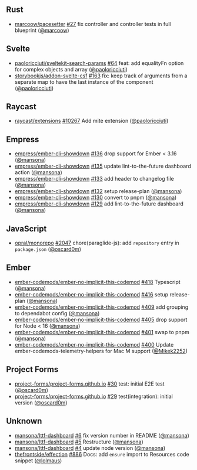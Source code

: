 ## Rust

- [marcoow/pacesetter] [#27](https://github.com/marcoow/pacesetter/pull/27) fix
  controller and controller tests in full blueprint ([@marcoow])

## Svelte

- [paoloricciuti/sveltekit-search-params]
  [#64](https://github.com/paoloricciuti/sveltekit-search-params/pull/64) feat:
  add equalityFn option for complex objects and array ([@paoloricciuti])
- [storybookjs/addon-svelte-csf]
  [#163](https://github.com/storybookjs/addon-svelte-csf/pull/163) fix: keep
  track of arguments from a separate map to have the last instance of the
  component ([@paoloricciuti])

## Raycast

- [raycast/extensions]
  [#10267](https://github.com/raycast/extensions/pull/10267) Add mite extension
  ([@paoloricciuti])

## Empress

- [empress/ember-cli-showdown]
  [#136](https://github.com/empress/ember-cli-showdown/pull/136) drop support
  for Ember < 3.16 ([@mansona])
- [empress/ember-cli-showdown]
  [#135](https://github.com/empress/ember-cli-showdown/pull/135) update
  lint-to-the-future dashboard action ([@mansona])
- [empress/ember-cli-showdown]
  [#133](https://github.com/empress/ember-cli-showdown/pull/133) add header to
  changelog file ([@mansona])
- [empress/ember-cli-showdown]
  [#132](https://github.com/empress/ember-cli-showdown/pull/132) setup
  release-plan ([@mansona])
- [empress/ember-cli-showdown]
  [#130](https://github.com/empress/ember-cli-showdown/pull/130) convert to pnpm
  ([@mansona])
- [empress/ember-cli-showdown]
  [#129](https://github.com/empress/ember-cli-showdown/pull/129) add
  lint-to-the-future dashboard ([@mansona])

## JavaScript

- [opral/monorepo] [#2047](https://github.com/opral/monorepo/pull/2047)
  chore(paraglide-js): add `repository` entry in `package.json` ([@oscard0m])

## Ember

- [ember-codemods/ember-no-implicit-this-codemod]
  [#418](https://github.com/ember-codemods/ember-no-implicit-this-codemod/pull/418)
  Typescript ([@mansona])
- [ember-codemods/ember-no-implicit-this-codemod]
  [#416](https://github.com/ember-codemods/ember-no-implicit-this-codemod/pull/416)
  setup release-plan ([@mansona])
- [ember-codemods/ember-no-implicit-this-codemod]
  [#409](https://github.com/ember-codemods/ember-no-implicit-this-codemod/pull/409)
  add grouping to dependabot config ([@mansona])
- [ember-codemods/ember-no-implicit-this-codemod]
  [#405](https://github.com/ember-codemods/ember-no-implicit-this-codemod/pull/405)
  drop support for Node < 16 ([@mansona])
- [ember-codemods/ember-no-implicit-this-codemod]
  [#401](https://github.com/ember-codemods/ember-no-implicit-this-codemod/pull/401)
  swap to pnpm ([@mansona])
- [ember-codemods/ember-no-implicit-this-codemod]
  [#400](https://github.com/ember-codemods/ember-no-implicit-this-codemod/pull/400)
  Update ember-codemods-telemetry-helpers for Mac M support ([@Mikek2252])

## Project Forms

- [project-forms/project-forms.github.io]
  [#30](https://github.com/project-forms/project-forms.github.io/pull/30) test:
  initial E2E test ([@oscard0m])
- [project-forms/project-forms.github.io]
  [#29](https://github.com/project-forms/project-forms.github.io/pull/29)
  test(integration): initial version ([@oscard0m])

## Unknown

- [mansona/lttf-dashboard]
  [#6](https://github.com/mansona/lttf-dashboard/pull/6) fix version number in
  README ([@mansona])
- [mansona/lttf-dashboard]
  [#5](https://github.com/mansona/lttf-dashboard/pull/5) Restructure
  ([@mansona])
- [mansona/lttf-dashboard]
  [#4](https://github.com/mansona/lttf-dashboard/pull/4) update node version
  ([@mansona])
- [thefrontside/effection]
  [#886](https://github.com/thefrontside/effection/pull/886) Docs: add `ensure`
  import to Resources code snippet ([@lolmaus])

[@Mikek2252]: https://github.com/Mikek2252
[@lolmaus]: https://github.com/lolmaus
[@mansona]: https://github.com/mansona
[@marcoow]: https://github.com/marcoow
[@oscard0m]: https://github.com/oscard0m
[@paoloricciuti]: https://github.com/paoloricciuti
[ember-codemods/ember-no-implicit-this-codemod]:
  https://github.com/ember-codemods/ember-no-implicit-this-codemod
[empress/ember-cli-showdown]: https://github.com/empress/ember-cli-showdown
[mansona/lttf-dashboard]: https://github.com/mansona/lttf-dashboard
[marcoow/pacesetter]: https://github.com/marcoow/pacesetter
[opral/monorepo]: https://github.com/opral/monorepo
[paoloricciuti/sveltekit-search-params]:
  https://github.com/paoloricciuti/sveltekit-search-params
[project-forms/project-forms.github.io]:
  https://github.com/project-forms/project-forms.github.io
[raycast/extensions]: https://github.com/raycast/extensions
[storybookjs/addon-svelte-csf]: https://github.com/storybookjs/addon-svelte-csf
[thefrontside/effection]: https://github.com/thefrontside/effection
